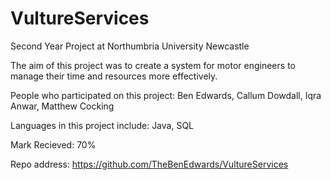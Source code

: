 # VultureServices
Second Year Project at Northumbria University Newcastle

The aim of this project was to create a system for motor engineers to manage their time and resources more effectively.

People who participated on this project:
Ben Edwards,
Callum Dowdall,
Iqra Anwar,
Matthew Cocking

Languages in this project include:
Java,
SQL

Mark Recieved: 70%

Repo address: https://github.com/TheBenEdwards/VultureServices
